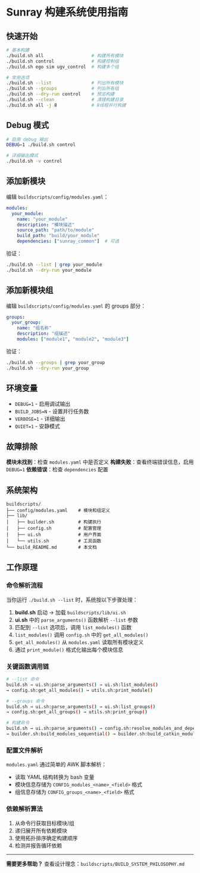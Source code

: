 # Sunray 构建系统使用指南

## 快速开始

```bash
# 基本构建
./build.sh all                  # 构建所有模块
./build.sh control              # 构建控制组
./build.sh ego sim ugv_control  # 构建多个组

# 常用选项
./build.sh --list               # 列出所有模块
./build.sh --groups             # 列出所有组
./build.sh --dry-run control    # 预览构建
./build.sh --clean              # 清理构建目录
./build.sh all -j 8             # 8线程并行构建
```

## Debug 模式

```bash
# 启用 debug 输出
DEBUG=1 ./build.sh control

# 详细输出模式
./build.sh -v control
```

## 添加新模块

编辑 `buildscripts/config/modules.yaml`：

```yaml
modules:
  your_module:
    name: "your_module"
    description: "模块描述"
    source_path: "path/to/module"
    build_path: "build/your_module"
    dependencies: ["sunray_common"]  # 可选
```

验证：

```bash
./build.sh --list | grep your_module
./build.sh --dry-run your_module
```

## 添加新模块组

编辑 `buildscripts/config/modules.yaml` 的 groups 部分：

```yaml
groups:
  your_group:
    name: "组名称"
    description: "组描述"
    modules: ["module1", "module2", "module3"]
```

验证：

```bash
./build.sh --groups | grep your_group
./build.sh --dry-run your_group
```

## 环境变量

- `DEBUG=1` - 启用调试输出
- `BUILD_JOBS=N` - 设置并行任务数
- `VERBOSE=1` - 详细输出
- `QUIET=1` - 安静模式

## 故障排除

**模块未找到**：检查 `modules.yaml` 中是否定义
**构建失败**：查看终端错误信息，启用 `DEBUG=1`
**依赖错误**：检查 `dependencies` 配置

## 系统架构

```
buildscripts/
├── config/modules.yaml    # 模块和组定义
├── lib/
│   ├── builder.sh         # 构建执行
│   ├── config.sh          # 配置管理  
│   ├── ui.sh              # 用户界面
│   └── utils.sh           # 工具函数
└── build_README.md        # 本文档
```

## 工作原理

### 命令解析流程

当你运行 `./build.sh --list` 时，系统按以下步骤处理：

1. **build.sh** 启动 → 加载 `buildscripts/lib/ui.sh`
2. **ui.sh** 中的 `parse_arguments()` 函数解析 `--list` 参数
3. 匹配到 `--list` 选项后，调用 `list_modules()` 函数
4. `list_modules()` 调用 `config.sh` 中的 `get_all_modules()` 
5. `get_all_modules()` 从 `modules.yaml` 读取所有模块定义
6. 通过 `print_module()` 格式化输出每个模块信息

### 关键函数调用链

```bash
# --list 命令
build.sh → ui.sh:parse_arguments() → ui.sh:list_modules() 
→ config.sh:get_all_modules() → utils.sh:print_module()

# --groups 命令  
build.sh → ui.sh:parse_arguments() → ui.sh:list_groups()
→ config.sh:get_all_groups() → utils.sh:print_group()

# 构建命令
build.sh → ui.sh:parse_arguments() → config.sh:resolve_modules_and_dependencies()
→ builder.sh:build_modules_sequential() → builder.sh:build_catkin_module()
```

### 配置文件解析

`modules.yaml` 通过简单的 AWK 脚本解析：
- 读取 YAML 结构转换为 bash 变量
- 模块信息存储为 `CONFIG_modules_<name>_<field>` 格式
- 组信息存储为 `CONFIG_groups_<name>_<field>` 格式

### 依赖解析算法

1. 从命令行获取目标模块/组
2. 递归展开所有依赖模块
3. 使用拓扑排序确定构建顺序
4. 检测并报告循环依赖

---

**需要更多帮助？** 查看设计理念：`buildscripts/BUILD_SYSTEM_PHILOSOPHY.md`
